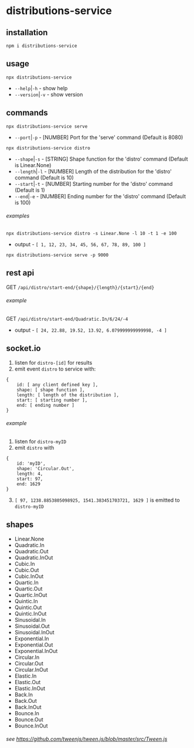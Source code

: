 # distributions-service

## installation
`npm i distributions-service`

## usage
`npx distributions-service`
 - `--help`|`-h` - show help
 - `--version`|`-v` - show version

## commands
`npx distributions-service serve`
- `--port`|`-p` - [NUMBER] Port for the 'serve' command (Default is 8080)

`npx distributions-service distro`
- `--shape`|`-s` - [STRING] Shape function for the 'distro' command (Default is Linear.None)
- `--length`|`-l` - [NUMBER] Length of the distribution for the 'distro' command  (Default is 10)
- `--start`|`-t` - [NUMBER] Starting number for the 'distro' command (Default is 1)
- `--end`|`-e` - [NUMBER] Ending number for the 'distro' command (Default is 100)

###### examples
`npx distributions-service distro -s Linear.None -l 10 -t 1 -e 100`
 - output - `[ 1, 12, 23, 34, 45, 56, 67, 78, 89, 100 ]`


`npx distributions-service serve -p 9000`

## rest api

GET `/api/distro/start-end/{shape}/{length}/{start}/{end}`

###### example
GET `/api/distro/start-end/Quadratic.In/6/24/-4`
 - output - `[ 24, 22.88, 19.52, 13.92, 6.079999999999998, -4 ]`

## socket.io

1. listen for `distro-[id]` for results
2. emit event `distro` to service with:
```
{
	id: [ any client defined key ],
	shape: [ shape function ],
	length: [ length of the distribution ],
	start: [ starting number ],
	end: [ ending number ]
}
```

###### example
1. listen for `distro-myID`
2. emit `distro` with
```
{
	id: 'myID',
	shape: 'Circular.Out',
	length: 4,
	start: 97,
	end: 1629
}
```
3. `[ 97, 1238.8853805098925, 1541.383451703721, 1629 ]` is emitted to `distro-myID`

## shapes
- Linear.None
- Quadratic.In
- Quadratic.Out
- Quadratic.InOut
- Cubic.In
- Cubic.Out
- Cubic.InOut
- Quartic.In
- Quartic.Out
- Quartic.InOut
- Quintic.In
- Quintic.Out
- Quintic.InOut
- Sinusoidal.In
- Sinusoidal.Out
- Sinusoidal.InOut
- Exponential.In
- Exponential.Out
- Exponential.InOut
- Circular.In
- Circular.Out
- Circular.InOut
- Elastic.In
- Elastic.Out
- Elastic.InOut
- Back.In
- Back.Out
- Back.InOut
- Bounce.In
- Bounce.Out
- Bounce.InOut
###### see https://github.com/tweenjs/tween.js/blob/master/src/Tween.js
